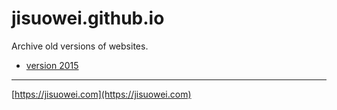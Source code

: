 # jisuowei.github.io
Archive old versions of websites.

- [version 2015](/2015)

---

[https://jisuowei.com](https://jisuowei.com)